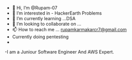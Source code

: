 - 👋 Hi, I’m @Rupam-07
- 👀 I’m interested in - HackerEarth Problems
- 🌱 I’m currently learning ...DSA
- 💞️ I’m looking to collaborate on ...
- 📫 How to reach me ... rupamkarmakarcr7@gmail.com
- Currently doing pentesting
-
-I am a Juniour Software Engineer And AWS Expert. 

<!---
Rupam-07/Rupam-07 is a ✨ special ✨ repository because its `README.md` (this file) appears on your GitHub profile.
You can click the Preview link to take a look at your changes.
--->
